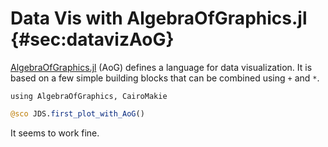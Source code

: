 # Data Vis with AlgebraOfGraphics.jl  {#sec:datavizAoG}

[AlgebraOfGraphics.jl](http://juliaplots.org/AlgebraOfGraphics.jl/stable/) (AoG) defines a language for data visualization. It is based on a few simple building blocks that can be combined using `+` and `*`.

```
using AlgebraOfGraphics, CairoMakie
```

```jl
@sco JDS.first_plot_with_AoG()
```

It seems to work fine. 
